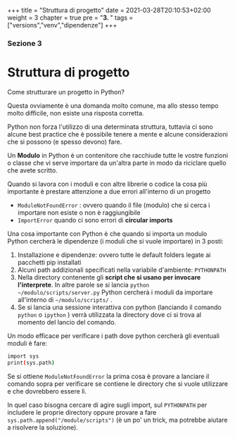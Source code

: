 +++
title = "Struttura di progetto"
date = 2021-03-28T20:10:53+02:00
weight = 3
chapter = true
pre = "<b>3. </b>"
tags = ["versions","venv","dipendenze"]
+++

<!-- Hotjar Tracking Code for https://pythonbiellagroup.it -->
<script>
    (function(h,o,t,j,a,r){
        h.hj=h.hj||function(){(h.hj.q=h.hj.q||[]).push(arguments)};
        h._hjSettings={hjid:2847436,hjsv:6};
        a=o.getElementsByTagName('head')[0];
        r=o.createElement('script');r.async=1;
        r.src=t+h._hjSettings.hjid+j+h._hjSettings.hjsv;
        a.appendChild(r);
    })(window,document,'https://static.hotjar.com/c/hotjar-','.js?sv=');
</script>

### Sezione 3

# Struttura di progetto
Come strutturare un progetto in Python? 

Questa ovviamente è una domanda molto comune, ma allo stesso tempo molto difficile, non esiste una risposta corretta.

Python non forza l'utilizzo di una determinata struttura, tuttavia ci sono alcune best practice che è possibile tenere a mente e alcune considerazioni che si possono (e spesso devono) fare.

Un **Modulo** in Python è un contenitore che racchiude tutte le vostre funzioni o classe che vi serve importare da un'altra parte in modo da riciclare quello che avete scritto.

Quando si lavora con i moduli e con altre librerie o codice la cosa più importante è prestare attenzione a due errori all'interno di un progetto

- `ModuleNotFoundError` : ovvero quando il file (modulo) che si cerca i importare non esiste o non è raggiungibile
- `ImportError` quando ci sono errori di **circular imports**

Una cosa importante con Python è che quando si importa un modulo Python cercherà le dipendenze (i moduli che si vuole importare) in 3 posti:

1. Installazione e dipendenze: ovvero tutte le default folders legate ai pacchetti pip installati
2. Alcuni path addizionali specificati nella variabile d'ambiente: `PYTHONPATH`
3. Nella directory contenente gli **script che si usano per invocare l'interprete**. In altre parole se si lancia `python ~/modulo/scripts/server.py` Python cercherà i moduli da importare all'interno di `~/modulo/scripts/` .
4. Se si lancia una sessione interattiva con python (lanciando il comando `python` o `ipython` ) verrà utilizzata la directory dove ci si trova al momento del lancio del comando.

Un modo efficace per verificare i path dove python cercherà gli eventuali moduli è fare:

```bash
import sys
print(sys.path)
```

Se si ottiene `ModuleNotFoundError` la prima cosa è provare a lanciare il comando sopra per verificare se contiene le directory che si vuole utilizzare e che dovrebbero essere lì.

In quel caso bisogna cercare di agire sugli import, sul `PYTHONPATH` per includere le proprie directory oppure provare a fare `sys.path.append("/module/scripts")` (è un po' un trick, ma potrebbe aiutare a risolvere la soluzione).